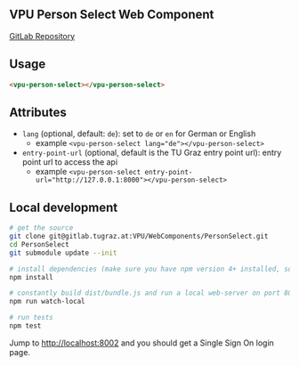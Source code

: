 ## VPU Person Select Web Component

[GitLab Repository](https://gitlab.tugraz.at/VPU/WebComponents/PersonSelect)

## Usage

```html
<vpu-person-select></vpu-person-select>
```

## Attributes

- `lang` (optional, default: `de`): set to `de` or `en` for German or English
    - example `<vpu-person-select lang="de"></vpu-person-select>`
- `entry-point-url` (optional, default is the TU Graz entry point url): entry point url to access the api
    - example `<vpu-person-select entry-point-url="http://127.0.0.1:8000"></vpu-person-select>`

## Local development

```bash
# get the source
git clone git@gitlab.tugraz.at:VPU/WebComponents/PersonSelect.git
cd PersonSelect
git submodule update --init

# install dependencies (make sure you have npm version 4+ installed, so symlinks to the git submodules are created automatically)
npm install

# constantly build dist/bundle.js and run a local web-server on port 8002 
npm run watch-local

# run tests
npm test
```

Jump to <http://localhost:8002> and you should get a Single Sign On login page.
